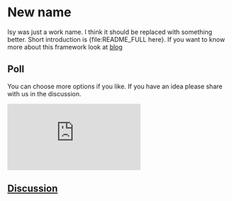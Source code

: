 # New name

Isy was just a work name. I think it should be replaced with something better.
Short introduction is {file:README_FULL here}.
If you want to know more about this framework look at [blog](http://isyruby.wordpress.com)

## Poll

You can choose more options if you like. If you have an idea please share with us in the discussion.

<iframe width="300" frameborder="0" src="http://www.doodle.com/summary.html?pollId=bya8a2k24sbnwhpv">
</iframe>

## [Discussion](https://wave.google.com/wave/waveref/googlewave.com/w+fwMD-mF_K)

<div id="waveframe" style="width:100%; height:700px;"></div>
<script src="http://www.google.com/jsapi"></script>
<script type="text/javascript">
google.load("wave", "1");
google.setOnLoadCallback(function() {
new google.wave.WavePanel({ target: document.getElementById("waveframe") }).loadWave("googlewave.com!w+fwMD-mF_K");});
</script>